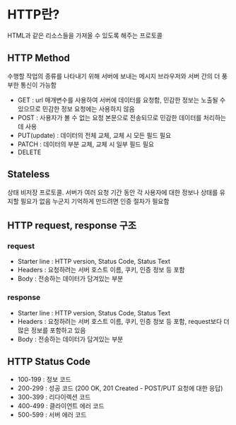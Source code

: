 # HTTP란?

HTML과 같은 리소스들을 가져올 수 있도록 해주는 프로토콜

## HTTP Method

수행할 작업의 종류를 나타내기 위해 서버에 보내는 메시지
브라우저와 서버 간의 더 풍부한 통신이 가능함

- GET : url 매개변수를 사용하여 서버에 데이터를 요청함, 민감한 정보는 노출될 수 있으므로 민감한 정보 요청에는 사용하지 않음
- POST : 사용자가 볼 수 없는 요청 본문으로 전송되므로 민감한 데이터를 처리하는 데 사용
- PUT(update) : 데이터의 전체 교체, 교체 시 모든 필드 필요
- PATCH : 데이터의 부분 교체, 교체 시 일부 필드 필요
- DELETE

## Stateless

상태 비저장 프로토콜. 서버가 여러 요청 기간 동안 각 사용자에 대한 정보나 상태를 유지할 필요가 없음
누군지 기억하게 만드려면 인증 절차가 필요함

## HTTP request, response 구조

### request

- Starter line : HTTP version, Status Code, Status Text
- Headers : 요청하려는 서버 호스트 이름, 쿠키, 인증 정보 등 포함
- Body : 전송하는 데이터가 담겨있는 부분

### response

- Starter line : HTTP version, Status Code, Status Text
- Headers : 요청하려는 서버 호스트 이름, 쿠키, 인증 정보 등 포함, request보다 더 많은 정보를 포함하고 있음
- Body : 전송하는 데이터가 담겨있는 부분

## HTTP Status Code

- 100-199 : 정보 코드
- 200-299 : 성공 코드 (200 OK, 201 Created - POST/PUT 요청에 대한 응답)
- 300-399 : 리다이렉션 코드
- 400-499 : 클라이언트 에러 코드
- 500-599 : 서버 에러 코드
